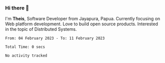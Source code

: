 ### Hi there 👋

I'm <b>Theis</b>, Software Developer from Jayapura, Papua. Currently focusing on Web platform development. Love to build open source products. Interested in the topic of Distributed Systems.



 
 <!--START_SECTION:waka-->

```text
From: 04 February 2023 - To: 11 February 2023

Total Time: 0 secs

No activity tracked
```

<!--END_SECTION:waka-->
